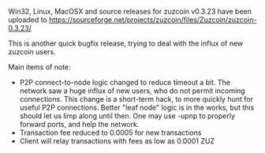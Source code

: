 Win32, Linux, MacOSX and source releases for zuzcoin v0.3.23 have been uploaded to
https://sourceforge.net/projects/zuzcoin/files/Zuzcoin/zuzcoin-0.3.23/

This is another quick bugfix release, trying to deal with the influx of new zuzcoin users.

Main items of note:

* P2P connect-to-node logic changed to reduce timeout a bit.  The network saw a huge influx of new users, who do not permit incoming connections.  This change is a short-term hack, to more quickly hunt for useful P2P connections.  Better "leaf node" logic is in the works, but this should let us limp along until then.  One may use -upnp to properly forward ports, and help the network.
* Transaction fee reduced to 0.0005 for new transactions
* Client will relay transactions with fees as low as 0.0001 ZUZ
